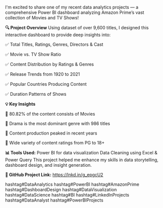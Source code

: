 I'm excited to share one of my recent data analytics projects — a comprehensive Power BI dashboard analyzing Amazon Prime’s vast collection of Movies and TV Shows!

**🔍 Project Overview**
Using dataset of over 9,600 titles, I designed this interactive dashboard to provide deep insights into:
 
✅ Total Titles, Ratings, Genres, Directors & Cast

✅ Movie vs. TV Show Ratio

✅ Content Distribution by Ratings & Genres

✅ Release Trends from 1920 to 2021

✅ Popular Countries Producing Content

✅ Duration Patterns of Shows

**💡 Key Insights**

📌 80.82% of the content consists of Movies

📌 Drama is the most dominant genre with 986 titles

📌 Content production peaked in recent years

📌 Wide variety of content ratings from PG to 18+

**📊 Tools Used:**
Power BI for data visualization
Data Cleaning using Excel & Power Query
This project helped me enhance my skills in data storytelling, dashboard design, and insight generation.

**📂 GitHub Project Link:**
https://lnkd.in/g_epgcU2

hashtag#DataAnalytics hashtag#PowerBI hashtag#AmazonPrime hashtag#DashboardDesign hashtag#DataVisualization hashtag#DataScience hashtag#BI hashtag#LinkedInProjects hashtag#DataAnalyst hashtag#PowerBIProjects
